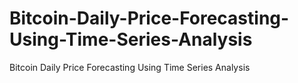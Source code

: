 # Bitcoin-Daily-Price-Forecasting-Using-Time-Series-Analysis
Bitcoin Daily Price Forecasting Using Time  Series Analysis

